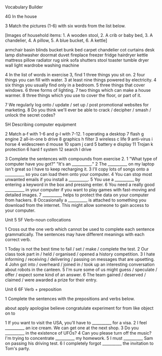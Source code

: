 Vocabulary Builder

4G In the house

3 Match the pictures (1-6) with six words from the list below.

[Images of household items: 1. A wooden stool, 2. A crib or baby bed, 3. A chandelier, 4. A pillow, 5. A blue bucket, 6. A kettle]

armchair basin blinds bucket bunk bed carpet
chandelier cot curtains desk lamp dishwasher
doormat duvet fireplace freezer fridge
hairdryer kettle mattress pillow radiator
rug sink sofa shutters stool toaster
tumble dryer wall light wardrobe washing machine

4 In the list of words in exercise 3, find
1 three things you sit on.
2 four things you can fill with water.
3 at least nine things powered by electricity.
4 six things you usually find only in a bedroom.
5 three things that cover windows.
6 three forms of lighting.
7 two things which can make a house warmer.
8 three things which you use to cover the floor, or part of it.

7 We regularly log onto / update / set up / post promotional websites for marketing.
8 Do you think we'll ever be able to crack / decipher / smash / unlock the secret codes?

5H Describing computer equipment

2 Match a-f with 1-6 and g-l with 7-12.
1 operating   a desktop     7 flash       g engine
2 all-in-one   b drive        8 graphics   h filter
3 wireless     c life         9 anti-virus i horse
4 widescreen   d mouse       10 spam      j card
5 battery      e display     11 Trojan    k protection
6 hard         f system      12 search    l drive

3 Complete the sentences with compounds from exercise 2.
1 "What type of computer have you got?" "It's an __________."
2 The __________ on my laptop isn't great so I have to keep recharging it.
3 I'll copy lots of songs onto a __________ so you can load them onto your computer.
4 You can stop most unwanted emails if you install a __________.
5 You use a __________ by entering a keyword in the box and pressing enter.
6 You need a really good __________ in your computer if you want to play games with fast-moving and detailed images.
7 __________ helps to protect the data on your computer from hackers.
8 Occasionally a __________ is attached to something you download from the internet. This might allow someone to gain access to your computer.

Unit 5
5F Verb-noun collocations

1 Cross out the one verb which cannot be used to complete each sentence grammatically. The sentences may have different meanings with each correct verb.

1 Today is not the best time to fail / set / make / complete the test.
2 Our class took part in / held / organised / opened a history competition.
3 I hate informing / receiving / delivering / passing on messages that are upsetting.
4 John got into / overheard / joined in / took up an interesting conversation about robots in the canteen.
5 I'm sure some of us might guess / speculate / offer / expect some kind of an answer.
6 The team gained / deserved / claimed / were awarded a prize for their entry.

Unit 6
6F Verb + preposition

1 Complete the sentences with the prepositions and verbs below.

about apply apologise believe congratulate
experiment for from like object on to

1 If you want to visit the USA, you'll have to __________ for a visa.
2 I feel __________ an ice cream. We can get one at the next shop.
3 Do you __________ in the existence of UFOs?
4 Can you please turn off the music? I'm trying to concentrate __________ my homework.
5 I must __________ Sam on passing his driving test.
6 I completely forgot __________ the invitation to Tom's party.